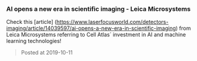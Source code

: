 ### AI opens a new era in scientific imaging -  Leica Microsystems

Check this [article] (https://www.laserfocusworld.com/detectors-imaging/article/14039597/ai-opens-a-new-era-in-scientific-imaging) from Leica Microsystems referring to Cell Atlas´ investment in AI and machine learning technologies!




> Posted at 2019-10-11





